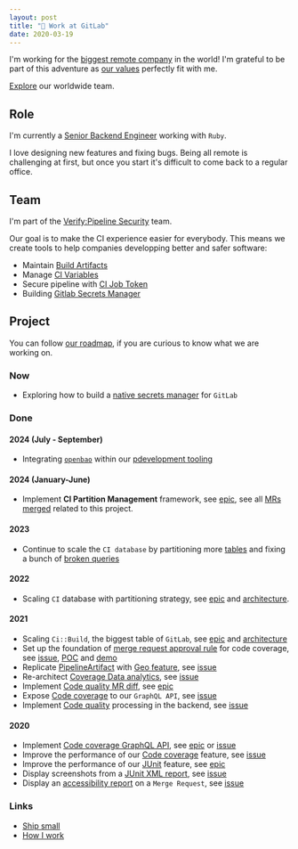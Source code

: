 ```yaml
---
layout: post
title: "🦊 Work at GitLab"
date: 2020-03-19
---
```


I'm working for the [biggest remote company](https://handbook.gitlab.com/handbook/company/culture/all-remote/) in the world! I'm grateful to be part of this adventure as [our values](https://handbook.gitlab.com/handbook/values/) perfectly fit with me.

[Explore](https://about.gitlab.com/company/team/) our worldwide team.

## Role

I'm currently a [Senior Backend Engineer](https://about.gitlab.com/job-families/engineering/backend-engineer/) working with `Ruby`.

I love designing new features and fixing bugs. Being all remote is challenging at first, but once you start it's difficult to come back to a regular office.

## Team

I'm part of the [Verify:Pipeline Security](https://handbook.gitlab.com/handbook/engineering/development/ops/verify/pipeline-security/) team.

Our goal is to make the CI experience easier for everybody. This means we create tools to help companies developping better and safer software:

- Maintain [Build Artifacts](https://docs.gitlab.com/ee/ci/jobs/job_artifacts.html)
- Manage [CI Variables](https://docs.gitlab.com/ee/ci/variables/)
- Secure pipeline with [CI Job Token](https://docs.gitlab.com/ee/ci/jobs/ci_job_token.html)
- Building [Gitlab Secrets Manager](https://gitlab.com/groups/gitlab-org/-/epics/10108)

## Project

You can follow [our roadmap](https://about.gitlab.com/direction/maturity/#verify), if you are curious to know what we are working on.

### Now

- Exploring how to build a [native secrets manager](https://docs.gitlab.com/ee/architecture/blueprints/secret_manager/) for `GitLab`

### Done

#### 2024 (July - September)

- Integrating [`openbao`](https://openbao.org/) within our [pdevelopment tooling](https://gitlab.com/groups/gitlab-org/-/epics/14406)

#### 2024 (January-June)

- Implement **CI Partition Management** framework, see [epic](https://gitlab.com/groups/gitlab-org/-/epics/11815), see all [MRs merged](https://gitlab.com/gitlab-org/gitlab/-/merge_requests?scope=all&state=merged&author_username=morefice&label_name[]=CI%20data%20partitioning) related to this project.

#### 2023

- Continue to scale the  `CI database` by partitioning more [tables](https://gitlab.com/groups/gitlab-org/-/epics/11811) and fixing a bunch of [broken queries](https://gitlab.com/groups/gitlab-org/-/epics/11812)

#### 2022

- Scaling `CI` database with partitioning strategy, see [epic](https://gitlab.com/groups/gitlab-org/-/epics/5417) and [architecture](https://docs.gitlab.com/ee/architecture/blueprints/ci_data_decay/pipeline_partitioning.html).

#### 2021

- Scaling `Ci::Build`, the biggest table of `GitLab`, see [epic](https://gitlab.com/groups/gitlab-org/-/epics/5909) and [architecture](https://docs.gitlab.com/ee/architecture/blueprints/ci_scale/#queuing-mechanisms-are-using-the-large-table)
- Set up the foundation of [merge request approval rule](https://docs.gitlab.com/ee/user/project/merge_requests/merge_request_approvals.html) for code coverage, see [issue](https://gitlab.com/gitlab-org/gitlab/-/issues/15765), [POC](https://gitlab.com/gitlab-org/gitlab/-/merge_requests/59698) and [demo](https://www.youtube.com/watch?v=IEQpZWyWKuQ)
- Replicate [PipelineArtifact](https://docs.gitlab.com/ee/ci/pipelines/pipeline_artifacts.html) with [Geo feature](https://docs.gitlab.com/ee/development/geo.html), see [issue](https://gitlab.com/gitlab-org/gitlab/-/issues/238464)
- Re-architect [Coverage Data analytics](https://docs.gitlab.com/ee/user/group/repositories_analytics), see [issue](https://gitlab.com/gitlab-org/gitlab/-/issues/293825)
- Implement [Code quality MR diff](https://docs.gitlab.com/ee/user/project/merge_requests/code_quality.html#code-quality-in-diff-view), see [epic](https://gitlab.com/groups/gitlab-org/-/epics/4609)
- Expose [Code coverage](https://docs.gitlab.com/ee/user/group/repositories_analytics/#repositories-analytics) to our `GraphQL API`, see [issue](https://gitlab.com/gitlab-org/gitlab/-/issues/231386)
- Implement [Code quality](https://docs.gitlab.com/ee/user/project/merge_requests/code_quality.html) processing in the backend, see [issue](https://gitlab.com/gitlab-org/gitlab/-/issues/271077)

#### 2020

- Implement [Code coverage GraphQL API](https://docs.gitlab.com/ee/user/group/repositories_analytics), see [epic](https://gitlab.com/groups/gitlab-org/-/epics/2838) or [issue](https://gitlab.com/gitlab-org/gitlab/-/issues/231386)
- Improve the performance of our [Code coverage](https://docs.gitlab.com/ee/user/project/merge_requests/test_coverage_visualization.html) feature, see [issue](https://gitlab.com/gitlab-org/gitlab/-/issues/211410)
- Improve the performance of our [JUnit](https://docs.gitlab.com/ee/ci/unit_test_reports.html) feature, see [epic](https://gitlab.com/groups/gitlab-org/-/epics/3198)
- Display screenshots from a [JUnit XML report](https://docs.gitlab.com/ee/ci/junit_test_reports.html#viewing-junit-screenshots-on-gitlab), see [issue](https://gitlab.com/gitlab-org/gitlab/-/issues/6061)
- Display an [accessibility report](https://docs.gitlab.com/ee/user/project/merge_requests/accessibility_testing.html) on a `Merge Request`, see [issue](https://gitlab.com/gitlab-org/gitlab/-/issues/39425)

### Links

- [Ship small](https://dev.to/mscccc/how-we-use-ship-small-to-rapidly-build-new-features-at-github-5cl9)
- [How I work](https://gitlab.com/morefice/readme)
